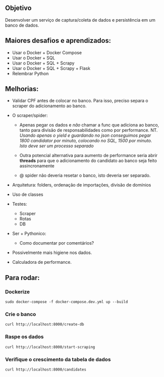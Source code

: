 ## Objetivo

Desenvolver um serviço de captura/coleta de dados e persistência em um banco de dados.

## Maiores desafios e aprendizados:

- Usar o Docker + Docker Compose
- Usar o Docker + SQL
- Usar o Docker + SQL + Scrapy
- Usar o Docker + SQL + Scrapy + Flask
- Relembrar Python


## Melhorias:
- Validar CPF antes de colocar no banco. Para isso, preciso separa o scraper do adicionamento ao banco.

- O scraper/spider:
    - Apenas pegar os dados e *não* chamar a func que adiciona ao banco, tanto para divisão de responsabilidades como por performance. NT. *Usando apenas o yield e guardando no json conseguimos pegar 1800 candidator por minuto, colocando no SQL, 1500 por minuto. Isto deve ser um processo separado*

    - Outra potencial alternativa para aumento de performance seria abrir **threads** para que o adicionamento do candidato ao banco seja feito assincronamente

    - @ spider não deveria resetar o banco, isto deveria ser separado.

- Arquitetura: folders, ordenação de importações, divisão de domínios

- Uso de classes

- Testes:
    - Scraper
    - Rotas
    - DB

- Ser + Pythonico:
    - Como documentar por comentários?
    
- Possivelmente mais higiene nos dados.
- Calculadora de performance.

## Para rodar:

### Dockerize
`sudo docker-compose -f docker-compose.dev.yml up --build`

### Crie o banco
`curl http://localhost:8000/create-db`

### Raspe os dados
`curl http://localhost:8000/start-scraping`

### Verifique o crescimento da tabela de dados
`curl http://localhost:8000/candidates`